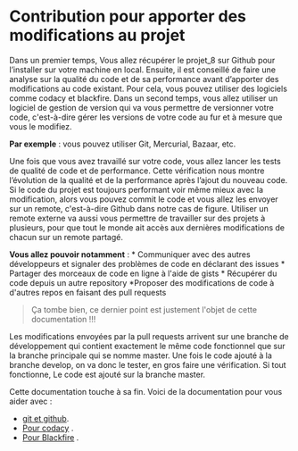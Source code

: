 # Contribution pour apporter des modifications au projet  

Dans un premier temps, Vous allez récupérer le projet_8 sur Github pour l’installer sur votre machine en local. Ensuite, il est conseillé de faire une analyse sur la qualité du code et de sa performance avant d’apporter des modifications au code existant. Pour cela, vous pouvez utiliser des logiciels comme codacy et blackfire. Dans un second temps, vous allez utiliser un logiciel de gestion de version qui va vous permettre de versionner votre code, c'est-à-dire gérer les versions de votre code au fur et à mesure que vous le modifiez. 

**Par exemple** : 
vous pouvez utiliser Git, Mercurial, Bazaar, etc. 

Une fois que vous avez travaillé sur votre code, vous allez lancer les tests de qualité de code et de performance. Cette vérification nous montre l’évolution de la qualité et de la performance après l’ajout du nouveau code. Si le code du projet est toujours performant voir même mieux avec la modification, alors vous pouvez commit le code et vous allez les envoyer sur un remote, c'est-à-dire Github dans notre cas de figure. Utiliser un remote externe va aussi vous permettre de travailler sur des projets à plusieurs, pour que tout le monde ait accès aux dernières modifications de chacun sur un remote partagé.  

**Vous allez pouvoir notamment** : 
	* Communiquer avec des autres développeurs et signaler des problèmes de code en déclarant des issues
	* Partager des morceaux de code en ligne à l'aide de gists 
	* Récupérer du code depuis un autre repository 
	*Proposer des modifications de code à d'autres repos en faisant des pull requests 

> Ça tombe bien, ce dernier point est justement l'objet de cette documentation !!!

Les modifications envoyées par la pull requests arrivent sur une branche de développement qui contient exactement le même code fonctionnel que sur la branche principale qui se nomme master. Une fois le code ajouté à la branche develop, on va donc le tester, en gros faire une vérification. Si tout fonctionne, Le code est ajouté sur la branche master.

Cette documentation touche à sa fin. Voici de la documentation pour vous aider avec :
*  [git et github](https://openclassrooms.com/fr/courses/2342361-gerez-votre-code-avec-git-et-github/2433586-quest-ce-que-versionner-son-code). 
*  [Pour codacy](https://support.codacy.com/hc/en-us) . 
*  [Pour Blackfire](https://www.google.com/search?q=blackfire&oq=blackfire&aqs=chrome..69i60j69i57j69i59j0l2j69i60l3.8134j1j7&sourceid=chrome&ie=UTF-8) .